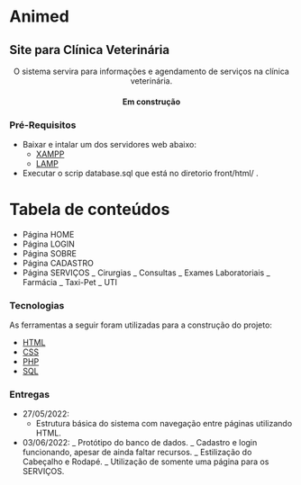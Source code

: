# Animed

## Site para Clínica Veterinária

<p align="center">O sistema servira para informações e agendamento de serviços na clínica veterinária.</p>
<h4 align="center">Em construção</h4>

### Pré-Requisitos

<!--ts-->

- Baixar e intalar um dos servidores web abaixo:
  - [XAMPP](https://www.apachefriends.org/pt_br/index.html)
  - [LAMP](https://www.edivaldobrito.com.br/instale-lamp-no-linux-e-tenha-um-servidor-web-em-seu-pc/)
- Executar o scrip database.sql que está no diretorio front/html/ .
<!--te-->

# Tabela de conteúdos

<!--ts-->

- Página HOME
- Página LOGIN
- Página SOBRE
- Página CADASTRO
- Página SERVIÇOS
_ Cirurgias
_ Consultas
_ Exames Laboratoriais
_ Farmácia
_ Taxi-Pet
_ UTI
<!--te-->

### Tecnologias

As ferramentas a seguir foram utilizadas para a construção do projeto:

- [HTML](https://www.w3schools.com/html/)
- [CSS](https://www.w3schools.com/css/)
- [PHP](https://www.php.net/)
- [SQL](https://harve.com.br/blog/analise-de-dados/o-que-e-sql/)

### Entregas

<!--ts-->

- 27/05/2022:
  - Estrutura básica do sistema com navegação entre páginas utilizando HTML.
- 03/06/2022:
_ Protótipo do banco de dados.
_ Cadastro e login funcionando, apesar de ainda faltar recursos.
_ Estilização do Cabeçalho e Rodapé.
_ Utilização de somente uma página para os SERVIÇOS.
<!--te-->
